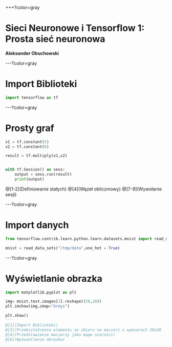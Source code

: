 +++?color=gray


# Sieci Neuronowe i Tensorflow 1: Prosta sieć neuronowa


**Aleksander Obuchowski**

---?color=gray

# Import Biblioteki
``` Python
import tensorflow as tf
```
---?color=gray
# Prosty graf
``` Python
x1 = tf.constant(5)
x2 = tf.constant(6)

result = tf.multiply(x1,x2)


with tf.Session() as sess:
    output = sess.run(result)
    print(output)

```
@[1-2](Definiowanie stałych) 
@[4](Węzeł obliczniowy) 
@[7-9](Wywołanie sesji)

---?color=gray
# Import danych

``` Python
from tensorflow.contrib.learn.python.learn.datasets.mnist import read_data_sets

mnist = read_data_sets("/tmp/data",one_hot = True)
```
---?color=gray

# Wyświetlanie obrazka

``` Python
import matplotlib.pyplot as plt

img= mnist.test.images[3].reshape((28,28))
plt.imshow(img,cmap="Greys")

plt.show()
'''
@[1](Import Biblioteki)
@[3](Przekształcenie elementu ze zbioru na macierz o wymiarach 28x28
@[4](Przedstawienie macierzy jako mape szarości)
@[6](Wyświetlenie obrazka)
